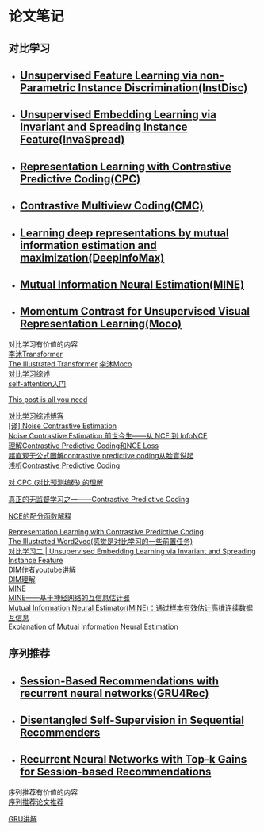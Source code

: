 # 论文笔记  

## 对比学习

+ ##  [Unsupervised Feature Learning via non-Parametric Instance Discrimination(InstDisc)](./Paper/Unsupervised_Feature_Learning_via_Non-Parametric_Instance_Discrimination.md)

+ ##  [Unsupervised Embedding Learning via Invariant and Spreading Instance Feature(InvaSpread)](./Paper/Unsupervised_Embedding_Learning_via_Invariant_and_Spreading_Instance_Feature.md) 

 

+ ##  [Representation Learning with Contrastive Predictive Coding(CPC)](./Paper/Representation_Learning_with_Constrastive_Predictive_Coding.md)

+ ##  [Contrastive Multiview Coding(CMC)](./Paper/Contrastive_Multiview_Coding.md)
  
+ ##  [Learning deep representations by mutual information estimation and maximization(DeepInfoMax)](./Paper/Learning_deep_representations_by_mutual_information_estimation_and_maximization.md)  

+ ##  [Mutual Information Neural Estimation(MINE)](./Paper/Mutual_Information_Neural_Estimation.md)  

+ ##  [Momentum Contrast for Unsupervised Visual Representation Learning(Moco)](./Paper/Momentum_Contrast_for_Unsupervised_Visual_Representation_Learning.md)

对比学习有价值的内容  
[李沐Transformer](https://www.bilibili.com/video/BV1pu411o7BE/?spm_id_from=333.788)  
[The Illustrated Transformer](https://jalammar.github.io/illustrated-transformer/)
[李沐Moco](https://www.bilibili.com/video/BV1C3411s7t9/?spm_id_from=333.788)  
[对比学习综述](https://www.bilibili.com/video/BV19S4y1M7hm/?spm_id_from=333.788)  
[self-attention入门](https://www.youtube.com/watch?v=hYdO9CscNes)  

[This post is all you need](https://github.com/255-1/PaperRecords/blob/main/PaperRecords.md)

[对比学习综述博客](https://ankeshanand.com/blog/2020/01/26/contrative-self-supervised-learning.html)  
[[译] Noise Contrastive Estimation](https://zhuanlan.zhihu.com/p/76568362/)    
[Noise Contrastive Estimation 前世今生——从 NCE 到 InfoNCE](https://zhuanlan.zhihu.com/p/334772391)  
[理解Contrastive Predictive Coding和NCE Loss](https://zhuanlan.zhihu.com/p/129076690)  
[超直观无公式图解contrastive predictive coding从脸盲说起](https://zhuanlan.zhihu.com/p/177883526)  
[浅析Contrastive Predictive Coding](https://zhuanlan.zhihu.com/p/137076811)    

[对 CPC (对比预测编码) 的理解](https://zhuanlan.zhihu.com/p/317711322)

[真正的无监督学习之一——Contrastive Predictive Coding](https://zhuanlan.zhihu.com/p/75517749)    

[NCE的配分函数解释](https://kexue.fm/archives/5617/comment-page-1)

[Representation Learning with Contrastive Predictive Coding](https://zhuanlan.zhihu.com/p/461505149)  
[The Illustrated Word2vec(感觉是对比学习的一些前置任务)](https://jalammar.github.io/illustrated-word2vec/)  
[对比学习二 | Unsupervised Embedding Learning via Invariant and Spreading Instance Feature](https://zhuanlan.zhihu.com/p/459345219)  
[DIM作者youtube讲解](https://www.youtube.com/watch?v=o1HIkn8LEsw&t=256s)  
[DIM理解](https://zhuanlan.zhihu.com/p/277660074)  
[MINE](https://zhuanlan.zhihu.com/p/113455332)   
[MINE——基于神经网络的互信息估计器](https://zhuanlan.zhihu.com/p/191155238)  
[Mutual Information Neural Estimator(MINE)：通过样本有效估计高维连续数据互信息](https://zhuanlan.zhihu.com/p/412538959)  
[Explanation of Mutual Information Neural Estimation](https://ruihongqiu.github.io/posts/2020/07/mine/)  

## 序列推荐  
+ ##  [Session-Based Recommendations with recurrent neural networks(GRU4Rec)](./Paper/Session-Based_Recommendations_with_recurrent_neural_networks.md)   

+ ##  [Disentangled Self-Supervision in Sequential Recommenders](./Paper/Disentangled_Self-Supervision_in_Sequential_Recommenderss.md)

+ ## [Recurrent Neural Networks with Top-k Gains for Session-based Recommendations](./Paper/Recurrent_Neural_Networks_with_Top-k_Gains_for_Session-based_Recommendations.md)

  

序列推荐有价值的内容  
[序列推荐论文推荐](https://zhuanlan.zhihu.com/p/389044011)

[GRU讲解](https://www.youtube.com/watch?v=T8mGfIy9dWM&t=1952s)

